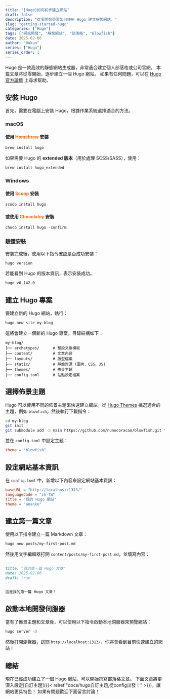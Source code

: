 ```yaml
---
title: "[Hugo]如何初步建立網站"
draft: false
description: "從零開始學習如何使用 Hugo 建立靜態網站。"
slug: "getting-started-hugo"
categories: ["Hugo"]
tags: ["網站開發", "靜態網站", "部落格", "Blowfish"]
date: 2025-02-06
author: "Bukun"
series: ["Hugo"]
series_order: 1
---
```


Hugo 是一款高效的靜態網站生成器，非常適合建立個人部落格或公司官網。
本篇文章將從零開始，逐步建立一個 Hugo 網站。
如果有任何問題，可以在 [Hugo 官方論壇](https://discourse.gohugo.io/) 上尋求幫助。

## 安裝 Hugo

首先，需要在電腦上安裝 Hugo，根據作業系統選擇適合的方法。

### macOS

#### 使用 <span style="color: #ff6600">Homebrew</span> 安裝

```bash
brew install hugo
```

如果需要 Hugo 的 **extended 版本**（用於處理 SCSS/SASS），使用：

```bash
brew install hugo_extended
```

### Windows

#### 使用 <span style="color: #ff6600">Scoop</span> 安裝

```powershell
scoop install hugo
```

#### 或使用 <span style="color: #ff6600">Chocolatey</span> 安裝

```powershell
choco install hugo -confirm
```

### 驗證安裝

安裝完成後，使用以下指令確認是否成功安裝：

```bash
hugo version
```

若能看到 Hugo 的版本資訊，表示安裝成功。

```bash
hugo v0.142.0
```

## 建立 Hugo 專案

要建立新的 Hugo 網站，執行：

```bash
hugo new site my-blog
```

這將會建立一個新的 Hugo 專案，目錄結構如下：

```
my-blog/
├── archetypes/      # 預設文章模板
├── content/         # 文章內容
├── layouts/         # 版型檔案
├── static/          # 靜態資源 (圖片、CSS、JS)
├── themes/          # 佈景主題
├── config.toml      # 站點設定檔案
```

## 選擇佈景主題

Hugo 可以使用不同的佈景主題來快速建立網站。從 [Hugo Themes](https://themes.gohugo.io/) 挑選適合的主題，例如 `blowfish`，然後執行下載指令：

```bash
cd my-blog
git init
git submodule add -b main https://github.com/nunocoracao/blowfish.git themes/blowfish
```

並在 `config.toml` 中設定主題：

```toml
theme = "blowfish"
```

## 設定網站基本資訊

在 `config.toml` 中，新增以下內容來設定網站基本資訊：

```toml
baseURL = "http://localhost:1313/"
languageCode = "zh-TW"
title = "我的 Hugo 網站"
theme = "ananke"
```

## 建立第一篇文章

使用以下指令建立一篇 Markdown 文章：

```bash
hugo new posts/my-first-post.md
```

然後用文字編輯器打開 `content/posts/my-first-post.md`，並填寫內容：

```markdown
---
title: "我的第一篇 Hugo 文章"
date: 2025-02-06
draft: true
---

這是我的第一篇 Hugo 文章！
```

## 啟動本地開發伺服器

當有了佈景主題和文章後，可以使用以下指令啟動本地伺服器來預覽網站：

```bash
hugo server -D
```

然後打開瀏覽器，訪問 `http://localhost:1313/`，你將會看到目前快速建立的網站！

## 總結

現在已經成功建立了一個 Hugo 網站，可以開始撰寫部落格文章。
下面文章將更深入設定[自訂主題]({{< relref "docs/hugo自訂主題,從config出發！" >}})，讓網站更具特色！
如果有問題歡迎下面留言討論！
